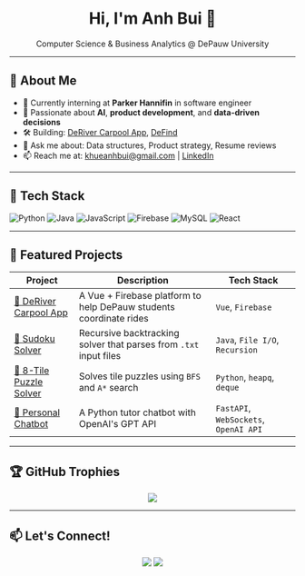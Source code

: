 <h1 align="center">Hi, I'm Anh Bui 👋</h1>
<p align="center">
  Computer Science & Business Analytics @ DePauw University
</p>

---

## 💼 About Me

- 🔭 Currently interning at **Parker Hannifin** in software engineer
- 🧠 Passionate about **AI**, **product development**, and **data-driven decisions**
- 🛠️ Building: [DeRiver Carpool App](https://github.com/buikhueanh/DeRiver_Carpool_App), [DeFind](https://github.com/buikhueanh/DeFind)
- 💬 Ask me about: Data structures, Product strategy, Resume reviews
- 📫 Reach me at: [khueanhbui@gmail.com](mailto:khueanhbui@gmail.com) | [LinkedIn](https://www.linkedin.com/in/anh-k-bui-b3954b212/)

---

## 🚀 Tech Stack

![Python](https://img.shields.io/badge/-Python-333333?style=flat&logo=python)
![Java](https://img.shields.io/badge/-Java-333333?style=flat&logo=java)
![JavaScript](https://img.shields.io/badge/-JavaScript-333333?style=flat&logo=javascript)
![Firebase](https://img.shields.io/badge/-Firebase-333333?style=flat&logo=firebase)
![MySQL](https://img.shields.io/badge/-MySQL-333333?style=flat&logo=mysql)
![React](https://img.shields.io/badge/-React-333333?style=flat&logo=react)

---

## 🌱 Featured Projects

| Project | Description | Tech Stack |
|--------|-------------|------------|
| [🚌 DeRiver Carpool App](https://github.com/buikhueanh/DeRiver_Carpool_App) | A Vue + Firebase platform to help DePauw students coordinate rides | `Vue`, `Firebase` |
| [🧮 Sudoku Solver](https://github.com/buikhueanh/Sudoku_Solver) | Recursive backtracking solver that parses from `.txt` input files | `Java`, `File I/O`, `Recursion` |
| [🧠 8-Tile Puzzle Solver](https://github.com/buikhueanh/8-Tile_Puzzle_Solver) | Solves tile puzzles using `BFS` and `A*` search | `Python`, `heapq`, `deque` |
| [🤖 Personal Chatbot](https://github.com/buikhueanh/personal_chatbot) | A Python tutor chatbot with OpenAI's GPT API | `FastAPI`, `WebSockets`, `OpenAI API` |

---

## 🏆 GitHub Trophies

<p align="center">
  <img src="https://github-profile-trophy.vercel.app/?username=anhbui&theme=algolia&no-frame=true&margin-w=10" />
</p>

---

## 📫 Let's Connect!

<p align="center">
  <a href="https://www.linkedin.com/in/anh-k-bui-b3954b212/"><img src="https://img.shields.io/badge/-LinkedIn-blue?style=flat&logo=linkedin" /></a>
  <a href="mailto:khueanhbui@email.com"><img src="https://img.shields.io/badge/-Email-black?style=flat&logo=gmail" /></a>
</p>

